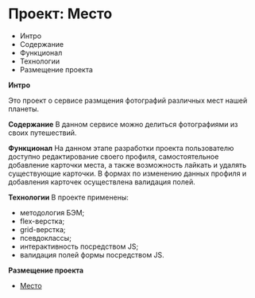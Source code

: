 # Проект: Место

* Интро
* Содержание
* Функционал
* Технологии
* Размещение проекта

**Интро**

Это проект о сервисе размщения фотографий различных мест нашей планеты.

**Содержание**
В данном сервисе можно делиться фотографиями из своих путешествий.

**Функционал**
На данном этапе разработки проекта пользователю доступно редактирование своего профиля,
самостоятельное добавление карточки места, а также возможность лайкать и удалять существующие карточки.
В формах по изменению данных профиля и добавления карточек осуществлена валидация полей.

**Технологии**
В проекте применены:
* методология БЭМ;
* flex-верстка;
* grid-верстка;
* псевдоклассы;
* интерактивность посредством JS;
* валидация полей формы посредством JS.

**Размещение проекта**
* [Место](https://svetlanapivovarova.github.io/mesto/index.html)